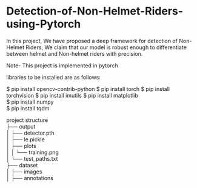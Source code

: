 # Detection-of-Non-Helmet-Riders-using-Pytorch
In this project, We have proposed a deep framework for detection of Non-Helmet Riders, We claim that our model is robust enough to differentiate between helmet and Non-helmet riders with precision.

Note- This project is implemented in pytorch

libraries to be installed are as follows:

$ pip install opencv-contrib-python
$ pip install torch
$ pip install torchvision
$ pip install imutils
$ pip install matplotlib<br /> 
$ pip install numpy<br /> 
$ pip install tqdm<br /> 

project structure <br /> 
├── output <br /> 
│   ├── detector.pth<br /> 
│   ├── le.pickle<br /> 
│   ├── plots <br /> 
│   │   └── training.png<br /> 
│   └── test_paths.txt<br /> 
├── dataset<br /> 
│   ├── images<br /> 
│   ├── annotations<br /> 
